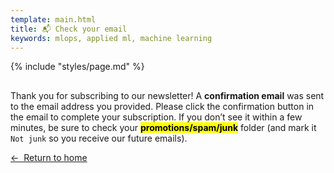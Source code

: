 ```yaml
---
template: main.html
title: 📬 Check your email
keywords: mlops, applied ml, machine learning
---
```


{% include "styles/page.md" %}

##

Thank you for subscribing to our newsletter! A **confirmation email** was sent to the email address you provided. Please click the confirmation button in the email to complete your subscription. If you don’t see it within a few minutes, be sure to check your <mark>**promotions/spam/junk**</mark> folder (and mark it `Not junk` so you receive our future emails).

[←&nbsp; Return to home](https://madewithml.com/)